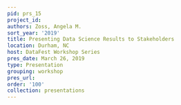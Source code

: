 ```yaml
---
pid: prs_15
project_id: 
authors: Zoss, Angela M.
sort_year: '2019'
title: Presenting Data Science Results to Stakeholders
location: Durham, NC
host: DataFest Workshop Series
pres_date: March 26, 2019
type: Presentation
grouping: workshop
pres_url: 
order: '100'
collection: presentations
---
```

